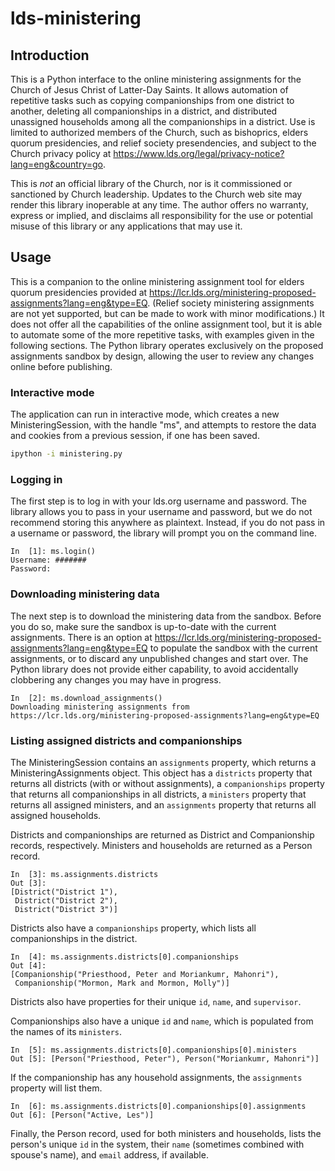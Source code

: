 # lds-ministering
## Introduction
This is a Python interface to the online ministering assignments for the Church of Jesus Christ of Latter-Day Saints.
It allows automation of repetitive tasks such as copying companionships from one district to another, deleting all
companionships in a district, and distributed unassigned households among all the companionships in a district. Use
is limited to authorized members of the Church, such as bishoprics, elders quorum presidencies, and relief society
presendencies, and subject to the Church privacy policy at https://www.lds.org/legal/privacy-notice?lang=eng&country=go.

This is *not* an official library of the Church, nor is it commissioned or sanctioned by Church leadership. Updates
to the Church web site may render this library inoperable at any time. The author offers no warranty, express or implied, 
and disclaims all responsibility for the use or potential misuse of this library or any applications that may use it.

## Usage
This is a companion to the online ministering assignment tool for elders quorum presidencies provided at 
https://lcr.lds.org/ministering-proposed-assignments?lang=eng&type=EQ. (Relief society ministering assignments are not
yet supported, but can be made to work with minor modifications.) It does not offer all the capabilities of the online
assignment tool, but it is able to automate some of the more repetitive tasks, with examples given in the following 
sections. The Python library operates exclusively on the proposed assignments sandbox by design, allowing the user to 
review any changes online before publishing.

### Interactive mode
The application can run in interactive mode, which creates a new MinisteringSession, with the handle "ms", and attempts
to restore the data and cookies from a previous session, if one has been saved.

```sh
ipython -i ministering.py
```

### Logging in
The first step is to log in with your lds.org username and password. The library allows you to pass in your username and
password, but we do not recommend storing this anywhere as plaintext. Instead, if you do not pass in a username or 
password, the library will prompt you on the command line.

```
In  [1]: ms.login()
Username: #######
Password:
```

### Downloading ministering data
The next step is to download the ministering data from the sandbox. Before you do so, make sure the sandbox is up-to-date
with the current assignments. There is an option at https://lcr.lds.org/ministering-proposed-assignments?lang=eng&type=EQ
to populate the sandbox with the current assignments, or to discard any unpublished changes and start over. The Python
library does not provide either capability, to avoid accidentally clobbering any changes you may have in progress.

```
In  [2]: ms.download_assignments()
Downloading ministering assignments from https://lcr.lds.org/ministering-proposed-assignments?lang=eng&type=EQ
```

### Listing assigned districts and companionships
The MinisteringSession contains an `assignments` property, which returns a MinisteringAssignments object. This object
has a `districts` property that returns all districts (with or without assignments), a `companionships` property that
returns all companionships in all districts, a `ministers` property that returns all assigned ministers, and an
`assignments` property that returns all assigned households.

Districts and companionships are returned as District and Companionship records, respectively. Ministers and households
are returned as a Person record.
```
In  [3]: ms.assignments.districts
Out [3]:
[District("District 1"),
 District("District 2"),
 District("District 3")]
 ```
 
Districts also have a `companionships` property, which lists all companionships in the district.
```
In  [4]: ms.assignments.districts[0].companionships
Out [4]:
[Companionship("Priesthood, Peter and Moriankumr, Mahonri"),
 Companionship("Mormon, Mark and Mormon, Molly")]
```

Districts also have properties for their unique `id`, `name`, and `supervisor`.

Companionships also have a unique `id` and `name`, which is populated from the names of its `ministers`.
```
In  [5]: ms.assignments.districts[0].companionships[0].ministers
Out [5]: [Person("Priesthood, Peter"), Person("Moriankumr, Mahonri")]
```

If the companionship has any household assignments, the `assignments` property will list them.
```
In  [6]: ms.assignments.districts[0].companionships[0].assignments
Out [6]: [Person("Active, Les")]
```

Finally, the Person record, used for both ministers and households, lists the person's unique `id` in the system,
their `name` (sometimes combined with spouse's name), and `email` address, if available.
